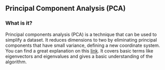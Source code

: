 ## Principal Component Analysis (PCA)

### What is it?

Principal components analysis (PCA) is a technique that can be used to simplify a dataset. It reduces dimensions to two by eliminating principal components that have small variance, defining a new coordinate system. You can find a great explanation on this [link](https://www.youtube.com/watch?v=FgakZw6K1QQ). It covers basic terms like eigenvectors and eigenvalues and gives a basic understanding of the algorithm.

